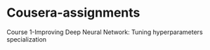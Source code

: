 # Cousera-assignments
 Course 1-Improving Deep Neural Network: Tuning hyperparameters specialization
